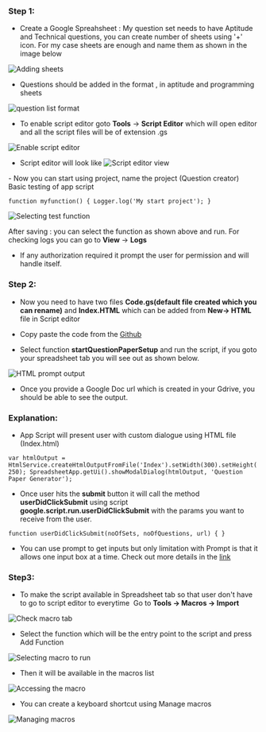 
### Step 1:
- Create a Google Spreahsheet : My question set needs to have Aptitude and Technical questions, you can create number of sheets using '+' icon. For my case sheets are enough and name them as shown in the image below

![Adding sheets](https://github.com/pavanSaberjack/GoogleAppScript/blob/master/Screen%20Shot%202019-03-05%20at%2010.22.16%20AM.png)

- Questions should be added in the format , in aptitude and programming sheets

![question list format](https://github.com/pavanSaberjack/GoogleAppScript/blob/master/Screen%20Shot%202019-03-05%20at%2010.22.26%20AM.png)

- To enable script editor goto **Tools** -> **Script Editor** which will open editor and all the script files will be of extension .gs

![Enable script editor](https://github.com/pavanSaberjack/GoogleAppScript/blob/master/Screen%20Shot%202019-03-05%20at%2010.15.42%20AM.png)

- Script editor will look like 
![Script editor view](https://github.com/pavanSaberjack/GoogleAppScript/blob/master/Screen%20Shot%202019-03-05%20at%2010.16.18%20AM.png)

- Now you can start using project, name the project (Question creator) 
Basic testing of app script 

`function myfunction() {
 Logger.log('My start project');
}`

![Selecting test function](https://github.com/pavanSaberjack/GoogleAppScript/blob/master/Screen%20Shot%202019-03-05%20at%2010.32.28%20AM.png)

After saving : you can select the function as shown above and run. For checking logs you can go to **View** -> **Logs**

- If any authorization required it prompt the user for permission and will handle itself.

### Step 2:

- Now you need to have two files **Code.gs(default file created which you can rename)** and **Index.HTML** which can be added from **New-> HTML** file in Script editor

- Copy paste the code from the [Github](https://github.com/pavanSaberjack/GoogleAppScript)

- Select function **startQuestionPaperSetup** and run the script, if you goto your spreadsheet tab you will see out as shown below.

![HTML prompt output](https://github.com/pavanSaberjack/GoogleAppScript/blob/master/Screen%20Shot%202019-03-05%20at%2011.06.11%20AM.png)

- Once you provide a Google Doc url which is created in your Gdrive, you should be able to see the output.

### Explanation:
- App Script will present user with custom dialogue using HTML file (Index.html) 

`var htmlOutput = HtmlService.createHtmlOutputFromFile('Index').setWidth(300).setHeight(250);
 SpreadsheetApp.getUi().showModalDialog(htmlOutput, 'Question Paper Generator');`

- Once user hits the **submit** button it will call the method **userDidClickSubmit** using script **google.script.run.userDidClickSubmit** with the params you want to receive from the user.

`function userDidClickSubmit(noOfSets, noOfQuestions, url) {
}`

- You can use prompt to get inputs but only limitation with Prompt is that it allows one input box at a time. Check out more details in the [link](https://medium.com/r/?url=https%3A%2F%2Fdevelopers.google.com%2Fapps-script%2Freference%2Fbase%2Fprompt-response) 

### Step3:

- To make the script available in Spreadsheet tab so that user don't have to go to script editor to everytime 
Go to **Tools -> Macros -> Import**

![Check macro tab](https://github.com/pavanSaberjack/GoogleAppScript/blob/master/Screen%20Shot%202019-03-05%20at%2011.20.00%20AM.png)

- Select the function which will be the entry point to the script and press Add Function

![Selecting macro to run](https://github.com/pavanSaberjack/GoogleAppScript/blob/master/Screen%20Shot%202019-03-05%20at%2011.20.26%20AM.png)

- Then it will be available in the macros list

![Accessing the macro](https://github.com/pavanSaberjack/GoogleAppScript/blob/master/Screen%20Shot%202019-03-05%20at%2011.20.37%20AM.png)

- You can create a keyboard shortcut using Manage macros

![Managing macros](https://github.com/pavanSaberjack/GoogleAppScript/blob/master/Screen%20Shot%202019-03-05%20at%2011.23.24%20AM.png)

